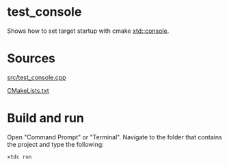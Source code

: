 # test_console

Shows how to set target startup with cmake [xtd::console](https://codedocs.xyz/gammasoft71/xtd/classxtd_1_1console.html).

# Sources

[src/test_console.cpp](src/test_console.cpp)

[CMakeLists.txt](CMakeLists.txt)

# Build and run

Open "Command Prompt" or "Terminal". Navigate to the folder that contains the project and type the following:

```shell
xtdc run
```

